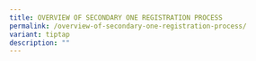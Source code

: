 ```yaml
---
title: OVERVIEW OF SECONDARY ONE REGISTRATION PROCESS
permalink: /overview-of-secondary-one-registration-process/
variant: tiptap
description: ""
---
```

